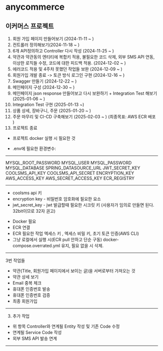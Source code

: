 # anycommerce
## 이커머스 프로젝트

1. 회원 가입 페이지 만들어보기 (2024-11-11 ~ ) 
2. 컨트롤러 정의해보기(2024-11-18 ~ )
3. 6개 API정의하고 Controller 다시 작성 (2024-11-25 ~ )
4. 약관과 약관동의 엔티티에 복합키 적용, 불필요한 코드 삭제, 외부 SMS API 연동, 이상한 로직들 수정, 코드에 대한 피드백 적용. (2024-12-02 ~ )
5. 에러코드 적용 및 4주차 못했던 작업들 보완 (2024-12-09 ~ )
6. 회원가입 개발 종료 -> 토큰 방식 로그인 구현 (2024-12-16 ~ )
7. Swagger 만들기 (2024-12-22 ~ )
8. 메인페이지 구성 (2024-12-30 ~ )
9. 메인페이지 json response 만들어보고 다시 보완하기 + Integration Test 해보기 (2025-01-06 ~ )
10. Integration Test 구현 (2025-01-13 ~)
11. 상품 상세, 장바구니, 주문 (2025-01-20 ~ )
12. 주문 마무리 및 CI-CD 구축해보기 (2025-02-03 ~ ) (최종목표: AWS ECR 배포 )
13. 프로젝트 종료
* 프로젝트 docker 실행 시 필요한 것
- .env에 필요한 환경변수:
---
 
 MYSQL_ROOT_PASSWORD
 MYSQL_USER
 MYSQL_PASSWORD
 MYSQL_DATABASE
 SPRING_DATASOURCE_URL
 JWT_SECRET_KEY
 COOLSMS_API_KEY
 COOLSMS_API_SECRET
 ENCRYPTION_KEY
 AWS_ACCESS_KEY
 AWS_SECRET_ACCESS_KEY
 ECR_REGISTRY
 
---
  * coolsms api 키
  * encryption key - 비밀번호 암호화에 필요한 요소
  * jwt_secret_key - jwt 발급할때 필요한 시크릿 키 (사용자가 임의로 만들면 된다. 32bit이므로 32자 권고)
- Docker 필요
- ECR 연결
- ECR 필요한 작업 엑세스 키 , 엑세스 비밀 키, 초기 토큰 인증(AWS CLI)
- 그냥 로컬에서 실행 시(ECR pull 안하고 단순 구동) docker-compose.overrated.yml 유지, 필요 없을 시 삭제.
---
3번 작업들
 - 약관(Title, 회원가입 페이지에서 보이는 글)을 서버로부터 가져오는 것
 - 약관 상세 보기
 - Email 중복 체크
 - 휴대폰 인증번호 발송
 - 휴대폰 인증번호 검증
 - 최종 회원가입 
---
3. 추가 작업

  - 위 항목 Controller와 연계될 Entity 작성 및 기존 Code 수정
  - 연계될 Service Code 작성
  - 외부 SMS API 발송 연계 
---
